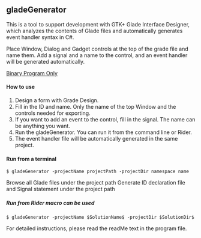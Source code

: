 ## gladeGenerator
 This is a tool to support development with GTK+ Glade Interface Designer, which analyzes the contents of Glade files and automatically generates event handler syntax in C#.
 
Place Window, Dialog and Gadget controls at the top of the grade file and name them.
Add a signal and a name to the control, and an event handler will be generated automatically.

<a href="https://github.com/iotagtk/archive">Binary Program Only</a>

#### How to use
1. Design a form with Grade Design.
1. Fill in the ID and name. Only the name of the top Window and the controls needed for exporting.
1. If you want to add an event to the control, fill in the signal. The name can be anything you want.
1. Run the gladeGenerator. You can run it from the command line or Rider.
1. The event handler file will be automatically generated in the same project.

#### Run from a terminal

```
$ gladeGenerator -projectName projectPath -projectDir namespace name
```

Browse all Glade files under the project path
Generate ID declaration file and Signal statement under the project path


##### Run from Rider macro can be used
```
$ gladeGenerator -projectName $SolutionName$ -projectDir $SolutionDir$
```

For detailed instructions, please read the readMe text in the program file.

